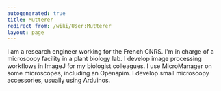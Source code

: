 ```yaml
---
autogenerated: true
title: Mutterer
redirect_from: /wiki/User:Mutterer
layout: page
---
```


I am a research engineer working for the French CNRS. I'm in charge of a
microscopy facility in a plant biology lab. I develop image processing
workflows in ImageJ for my biologist colleagues. I use MicroManager on
some microscopes, including an Openspim. I develop small microscopy
accessories, usually using Arduinos.
